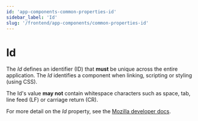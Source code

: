 ```yaml
---
id: 'app-components-common-properties-id'
sidebar_label: 'Id'
slug: '/frontend/app-components/common-properties-id'
---
```


# Id
The *Id* defines an identifier (ID) that **must** be unique across the entire application. The *Id* identifies a component when linking, scripting or styling (using CSS).

The Id's value **may not** contain whitespace characters such as space, tab, line feed (LF) or carriage return (CR).

For more detail on the *Id* property, see the [Mozilla developer docs](https://developer.mozilla.org/en-US/docs/Web/HTML/Global_attributes/id).
